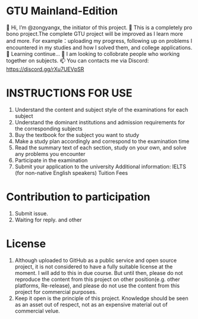 # GTU Mainland-Edition

👋 Hi, I’m @zongyangx, the initiator of this project.
👀 This is a completely pro bono project.The complete GTU project will be improved as I learn more and more. For example：uploading my progress, following up on problems I encountered in my studies and how I solved them, and college applications.
🌱 Learning continue...
💞️ I am looking to collobrate people who working together on subjects.
📫 You can contacts me via Discord: https://discord.gg/rXu7UEVpSR

# INSTRUCTIONS FOR USE

1. Understand the content and subject style of the examinations for each subject
2. Understand the dominant institutions and admission requirements for the corresponding subjects
3. Buy the textbook for the subject you want to study
4. Make a study plan accordingly and correspond to the examination time
5. Read the summary text of each section, study on your own, and solve any problems you encounter
6. Participate in the examination
7. Submit your application to the university
   Additional information:
   IELTS (for non-native English speakers)
   Tuition Fees

# Contribution to participation

1. Submit issue.
2. Waiting for reply.
   and other

# License

1. Although uploaded to GitHub as a public service and open source project, it is not considered to have a fully suitable license at the moment. I will add to this in due course. But until then, please do not reproduce the content from this project on other position(e.g. other platforms, Re-release), and please do not use the content from this project for commercial purposes.
2. Keep it open is the principle of this project. Knowledge should be seen as an asset out of respect, not as an expensive material out of commercial velue.
